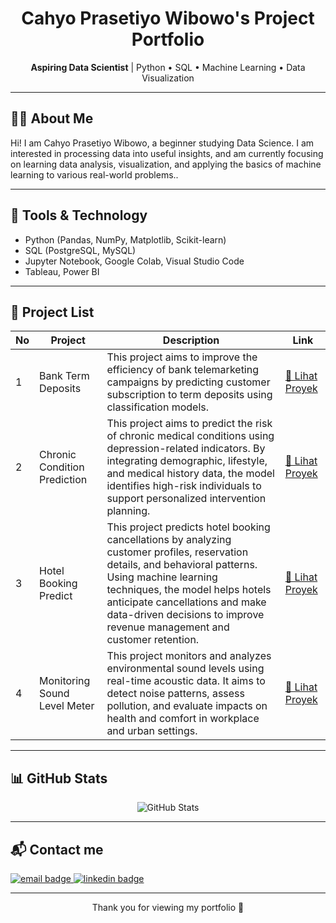 <h1 align="center">Cahyo Prasetiyo Wibowo's Project Portfolio</h1>

<p align="center">
  <strong>Aspiring Data Scientist</strong> | Python • SQL • Machine Learning • Data Visualization
</p>

---

## 👨‍💻 About Me

Hi! I am Cahyo Prasetiyo Wibowo, a beginner studying Data Science. I am interested in processing data into useful insights, and am currently focusing on learning data analysis, visualization, and applying the basics of machine learning to various real-world problems..

---

## 🧠 Tools & Technology

- Python (Pandas, NumPy, Matplotlib, Scikit-learn)
- SQL (PostgreSQL, MySQL)
- Jupyter Notebook, Google Colab, Visual Studio Code
- Tableau, Power BI

---

## 📁 Project List

| No | Project | Description | Link |
|----|--------|-----------|------|
| 1 | Bank Term Deposits | This project aims to improve the efficiency of bank telemarketing campaigns by predicting customer subscription to term deposits using classification models. | [🔗 Lihat Proyek](https://github.com/Cahyopw15/CahyoPrasetiyoWibowo-Project-Portfolio/tree/main/Project%20Data%20Science/Bank) |
| 2 | Chronic Condition Prediction | This project aims to predict the risk of chronic medical conditions using depression-related indicators. By integrating demographic, lifestyle, and medical history data, the model identifies high-risk individuals to support personalized intervention planning. | [🔗 Lihat Proyek](https://github.com/Cahyopw15/CahyoPrasetiyoWibowo-Project-Portfolio/tree/main/Project%20Data%20Science/Chronic%20Condition%20Prediction) |
| 3 | Hotel Booking Predict | This project predicts hotel booking cancellations by analyzing customer profiles, reservation details, and behavioral patterns. Using machine learning techniques, the model helps hotels anticipate cancellations and make data-driven decisions to improve revenue management and customer retention. | [🔗 Lihat Proyek](https://github.com/Cahyopw15/CahyoPrasetiyoWibowo-Project-Portfolio/tree/main/Project%20Data%20Science/Hotel%20Booking%20Predict) |
| 4 | Monitoring Sound Level Meter | This project monitors and analyzes environmental sound levels using real-time acoustic data. It aims to detect noise patterns, assess pollution, and evaluate impacts on health and comfort in workplace and urban settings. | [🔗 Lihat Proyek](https://github.com/Cahyopw15/CahyoPrasetiyoWibowo-Project-Portfolio/tree/main/Project%20Data%20Science/Monitoring%20Sound%20Level%20Meter) |

---

## 📊 GitHub Stats

<p align="center">
  <img src="https://github-readme-stats.vercel.app/api?username=Cahyopw15&show_icons=true&theme=default" alt="GitHub Stats" />
</p>

---

## 📬 Contact me

<p>
  <a href="mailto:cahyoprasetiyowibowo@gmail.com">
    <img src="https://img.shields.io/badge/email-cahyoprasetiyowibowo@gmail.com-red?style=flat&logo=gmail" alt="email badge" />
  </a>
  <a href="https://linkedin.com/in/cahyopw15">
    <img src="https://img.shields.io/badge/LinkedIn-Cahyo%20Prasetiyo%20Wibowo-blue?style=flat&logo=linkedin" alt="linkedin badge" />
  </a>
</p>

---

<p align="center">
  Thank you for viewing my portfolio 🙌
</p>

